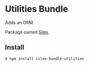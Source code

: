 Utilities Bundle
========

Adds an ORM.

Package owned [Silex](https://www.npmjs.com/package/silex).

Install
--------

```bash
$ npm install silex-bundle-utilities
```
